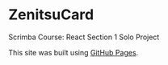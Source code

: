 # ZenitsuCard
Scrimba Course: React Section 1 Solo Project

This site was built using [GitHub Pages](https://daedae0621.github.io/ZenitsuCard/).

